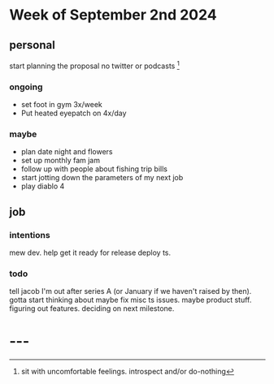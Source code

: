# Week of September 2nd 2024

## personal
start planning the proposal
no twitter or podcasts [^1]


### ongoing
- set foot in gym 3x/week
- Put heated eyepatch on 4x/day

### maybe
- plan date night and flowers
- set up monthly fam jam
- follow up with people about fishing trip bills
- start jotting down the parameters of my next job
- play diablo 4

## job

### intentions
mew dev. help get it ready for release
deploy ts. 

### todo 
tell jacob I'm out after series A (or January if we haven't raised by then). gotta start thinking about
maybe fix misc ts issues.
maybe product stuff. figuring out features. deciding on next milestone.

# ---
[^1]: sit with uncomfortable feelings. introspect and/or do-nothing